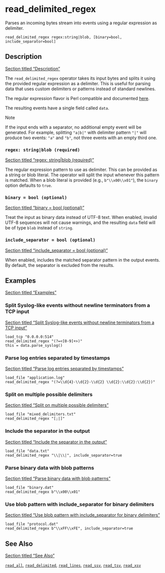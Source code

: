 # read_delimited_regex

Parses an incoming bytes stream into events using a regular expression as delimiter.

```tql
read_delimited_regex regex:string|blob, [binary=bool, include_separator=bool]
```

## Description

[Section titled “Description”](#description)

The `read_delimited_regex` operator takes its input bytes and splits it using the provided regular expression as a delimiter. This is useful for parsing data that uses custom delimiters or patterns instead of standard newlines.

The regular expression flavor is Perl compatible and documented [here](https://www.boost.org/doc/libs/1_88_0/libs/regex/doc/html/boost_regex/syntax/perl_syntax.html).

The resulting events have a single field called `data`.

Note

If the input ends with a separator, no additional empty event will be generated. For example, splitting `"a|b|"` with delimiter pattern `"|"` will produce two events: `"a"` and `"b"`, not three events with an empty third one.

### `regex: string|blob (required)`

[Section titled “regex: string|blob (required)”](#regex-stringblob-required)

The regular expression pattern to use as delimiter. This can be provided as a string or blob literal. The operator will split the input whenever this pattern is matched. When a blob literal is provided (e.g., `b"\\x00\\x01"`), the `binary` option defaults to `true`.

### `binary = bool (optional)`

[Section titled “binary = bool (optional)”](#binary--bool-optional)

Treat the input as binary data instead of UTF-8 text. When enabled, invalid UTF-8 sequences will not cause warnings, and the resulting `data` field will be of type `blob` instead of `string`.

### `include_separator = bool (optional)`

[Section titled “include\_separator = bool (optional)”](#include_separator--bool-optional)

When enabled, includes the matched separator pattern in the output events. By default, the separator is excluded from the results.

## Examples

[Section titled “Examples”](#examples)

### Split Syslog-like events without newline terminators from a TCP input

[Section titled “Split Syslog-like events without newline terminators from a TCP input”](#split-syslog-like-events-without-newline-terminators-from-a-tcp-input)

```tql
load_tcp "0.0.0.0:514"
read_delimited_regex "(?=<[0-9]+>)"
this = data.parse_syslog()
```

### Parse log entries separated by timestamps

[Section titled “Parse log entries separated by timestamps”](#parse-log-entries-separated-by-timestamps)

```tql
load_file "application.log"
read_delimited_regex "(?=\\d{4}-\\d{2}-\\d{2} \\d{2}:\\d{2}:\\d{2})"
```

### Split on multiple possible delimiters

[Section titled “Split on multiple possible delimiters”](#split-on-multiple-possible-delimiters)

```tql
load_file "mixed_delimiters.txt"
read_delimited_regex "[;|]"
```

### Include the separator in the output

[Section titled “Include the separator in the output”](#include-the-separator-in-the-output)

```tql
load_file "data.txt"
read_delimited_regex "\\|\\|", include_separator=true
```

### Parse binary data with blob patterns

[Section titled “Parse binary data with blob patterns”](#parse-binary-data-with-blob-patterns)

```tql
load_file "binary.dat"
read_delimited_regex b"\\x00\\x01"
```

### Use blob pattern with include\_separator for binary delimiters

[Section titled “Use blob pattern with include\_separator for binary delimiters”](#use-blob-pattern-with-include_separator-for-binary-delimiters)

```tql
load_file "protocol.dat"
read_delimited_regex b"\\xFF\\xFE", include_separator=true
```

## See Also

[Section titled “See Also”](#see-also)

[`read_all`](/reference/operators/read_all), [`read_delimited`](/reference/operators/read_delimited), [`read_lines`](/reference/operators/read_lines), [`read_ssv`](/reference/operators/read_ssv), [`read_tsv`](/reference/operators/read_tsv), [`read_xsv`](/reference/operators/read_xsv)